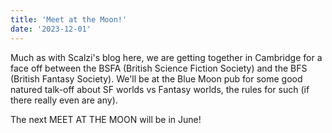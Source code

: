 ```yaml
---
title: 'Meet at the Moon!'
date: '2023-12-01'
---
```


Much as with Scalzi's blog here, we are getting together in Cambridge for a face off between the BSFA (British Science Fiction Society) and the BFS (British Fantasy Society). We'll be at the Blue Moon pub for some good natured talk-off about SF worlds vs Fantasy worlds, the rules for such (if there really even are any). 

The next MEET AT THE MOON will be in June!